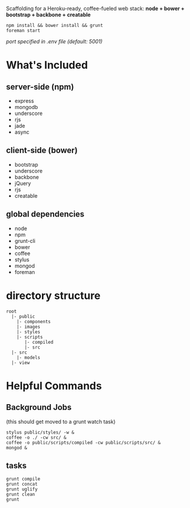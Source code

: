 Scaffolding for a Heroku-ready, coffee-fueled web stack: **node + bower + bootstrap + backbone + creatable**

    npm install && bower install && grunt
    foreman start

*port specified in .env file (default: 5001)*

# What's Included
## server-side (npm)

* express
* mongodb
* underscore
* rjs
* jade
* async

## client-side (bower)

* bootstrap
* underscore
* backbone
* jQuery
* rjs
* creatable

## global dependencies

* node
* npm
* grunt-cli
* bower
* coffee
* stylus
* mongod
* foreman

# directory structure

    root
      |- public
        |- components
        |- images
        |- styles
        |- scripts
           |- compiled
           |- src
      |- src
        |- models
      |- view

# Helpful Commands
## Background Jobs
(this should get moved to a grunt watch task)

    stylus public/styles/ -w &
    coffee -o ./ -cw src/ &
    coffee -o public/scripts/compiled -cw public/scripts/src/ &
    mongod &

## tasks

    grunt compile
    grunt concat
    grunt uglify
    grunt clean
    grunt

